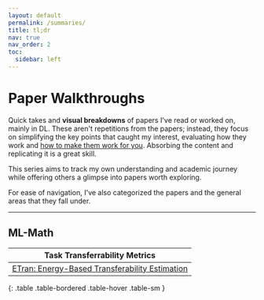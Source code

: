 ```yaml
---
layout: default
permalink: /summaries/
title: tl;dr
nav: true
nav_order: 2
toc:
  sidebar: left
---
```


# Paper Walkthroughs 

Quick takes and **visual breakdowns** of papers I've read or worked on, mainly in DL. These aren't repetitions from the papers; instead, they focus on simplifying the key points that caught my interest, evaluating how they work and <u>how to make them work for you</u>. Absorbing the content and replicating it is a great skill. 

This series aims to track my own understanding and academic journey while offering others a glimpse into papers worth exploring.

For ease of navigation, I've also categorized the papers and the general areas that they fall under.

---

## ML-Math                                         

| Task Transferrability Metrics                                                 |
| ----------------------------------------------------------------------------- |
| [ETran: Energy-Based Transferability Estimation](https://akshathraghav.github.io/blog/2024/etran/)                           |
{: .table .table-bordered .table-hover .table-sm }

